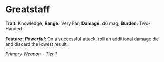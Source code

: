 # Greatstaff

**Trait:** Knowledge; **Range:** Very Far; **Damage:** d6 mag; **Burden:** Two-Handed

**Feature:** ***Powerful:*** On a successful attack, roll an additional damage die and discard the lowest result.

*Primary Weapon - Tier 1*
